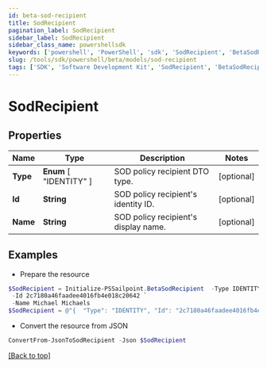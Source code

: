 ```yaml
---
id: beta-sod-recipient
title: SodRecipient
pagination_label: SodRecipient
sidebar_label: SodRecipient
sidebar_class_name: powershellsdk
keywords: ['powershell', 'PowerShell', 'sdk', 'SodRecipient', 'BetaSodRecipient'] 
slug: /tools/sdk/powershell/beta/models/sod-recipient
tags: ['SDK', 'Software Development Kit', 'SodRecipient', 'BetaSodRecipient']
---
```



# SodRecipient

## Properties

Name | Type | Description | Notes
------------ | ------------- | ------------- | -------------
**Type** |  **Enum** [  "IDENTITY" ] | SOD policy recipient DTO type. | [optional] 
**Id** | **String** | SOD policy recipient's identity ID. | [optional] 
**Name** | **String** | SOD policy recipient's display name. | [optional] 

## Examples

- Prepare the resource
```powershell
$SodRecipient = Initialize-PSSailpoint.BetaSodRecipient  -Type IDENTITY `
 -Id 2c7180a46faadee4016fb4e018c20642 `
 -Name Michael Michaels
$SodRecipient = @"{  "Type": "IDENTITY", "Id": "2c7180a46faadee4016fb4e018c20642", "Name": "Michael Michaels" }"@
```

- Convert the resource from JSON
```powershell
ConvertFrom-JsonToSodRecipient -Json $SodRecipient
```


[[Back to top]](#) 

